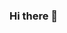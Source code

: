 ### Hi there 👋

<!--
**Finnn-glitch/Finnn-glitch** is a ✨ _special_ ✨ repository because its `README.md` (this file) appears on your GitHub profile.
pepe
-->
